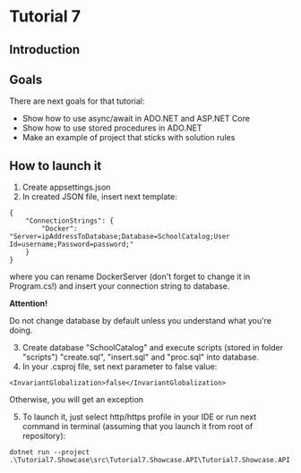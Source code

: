 # Tutorial 7

## Introduction

## Goals

There are next goals for that tutorial:

- Show how to use async/await in ADO.NET and ASP.NET Core
- Show how to use stored procedures in ADO.NET
- Make an example of project that sticks with solution rules

## How to launch it

1. Create appsettings.json
2. In created JSON file, insert next template:
```
{
    "ConnectionStrings": {
        "Docker": "Server=ipAddressToDatabase;Database=SchoolCatalog;User Id=username;Password=password;"
    }
}
```
where you can rename DockerServer (don't forget to change it in Program.cs!) and insert your connection string to database.

**Attention!** 

Do not change database by default unless you understand what you're doing.

3. Create database "SchoolCatalog" and execute scripts (stored in folder "scripts") "create.sql", "insert.sql" and "proc.sql" into database.
4. In your .csproj file, set next parameter to false value:
```
<InvariantGlobalization>false</InvariantGlobalization>
```
Otherwise, you will get an exception

5. To launch it, just select http/https profile in your IDE or run next command in terminal (assuming that you launch it from root of repository):
```
dotnet run --project .\Tutorial7.Showcase\src\Tutorial7.Showcase.API\Tutorial7.Showcase.API.csproj
```